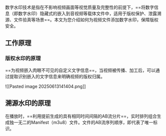 数字水印技术是指在不影响视频画面等视觉质量及完整性的前提下，==将数字信息（即数字水印）隐藏式的嵌入到音视频等载体文件中，适用于版权保护、泄露溯源、文件验真等场景==。本文为您介绍如何为视频文件添加数字水印，保障版权安全。

## 工作原理

### **版权水印的原理**

==为视频嵌入肉眼不可见的自定义文字信息==，当视频被传播、加工后，可以通过提取识别嵌入的文字信息来明确视频的版权归属。

![[Pasted image 20250613141404.png]]

## 溯源水印的原理

在播放时，==利用提前生成的具有相同时间间隔的AB流分片==，实时排列组合生成独一无二的Manifest（m3u8）文件。文件的AB流序列顺序，即代表了唯一标识。